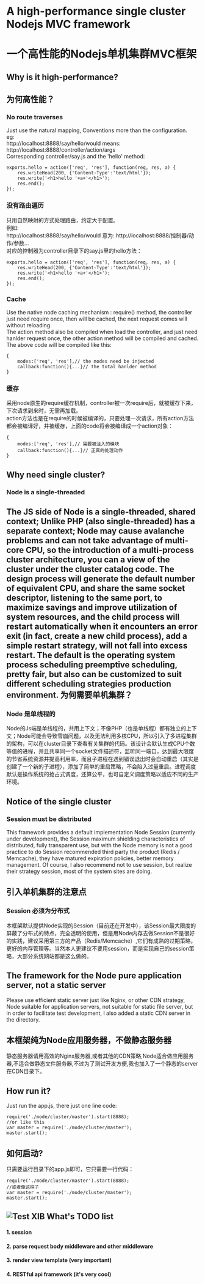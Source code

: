 A high-performance single cluster Nodejs MVC framework
======================================================
一个高性能的Nodejs单机集群MVC框架
=================================
Why is it high-performance?
--------------------------
为何高性能？
-----------
### No route traverses
Just use the natural mapping, Conventions more than the configuration.<br/>
eg:<br/>
http://localhost:8888/say/hello/would  means: http://localhost:8888/controller/action/args<br/>
Corresponding controller/say.js and the 'hello' method: <br/>
```
exports.hello = action(['req', 'res'], function(req, res, a) {
    res.writeHead(200, {'Content-Type':'text/html'});
    res.write('<h1>hello '+a+'</h1>');
    res.end();
});
```
### 没有路由遍历
只用自然映射的方式处理路由，约定大于配置。<br/>
例如:<br/>
http://localhost:8888/say/hello/would  意为: http://localhost:8888/控制器/动作/参数...<br/>
对应的控制器为controller目录下的say.js里的hello方法：<br/>
```
exports.hello = action(['req', 'res'], function(req, res, a) {
    res.writeHead(200, {'Content-Type':'text/html'});
    res.write('<h1>hello '+a+'</h1>');
    res.end();
});
```
### Cache
Use the native node caching mechanism : require() method, the controller just need require once, then will be cached, the next request comes will without reloading.<br/>
The action method also be compiled when load the controller, and just need hanlder request once, the other action method will be compiled and cached. The above code will be compiled like this:<br/>
```
{
    modes:['req', 'res'],// the modes need be injected
    callback:function(){...}// the total hanlder method
}
```
### 缓存
采用node原生的require缓存机制，controller被一次require后，就被缓存下来，下次请求到来时，无需再加载。<br/>
action方法也是在require的时候被编译的，只要处理一次请求，所有action方法都会被编译好，并被缓存，上面的code将会被编译成一个action对象：<br/>
```
{
    modes:['req', 'res'],// 需要被注入的模块
    callback:function(){...}// 正真的处理动作
}
```
Why need single cluster?
------------------------
### Node is a single-threaded
The JS side of Node is a single-threaded, shared context; Unlike PHP (also single-threaded) has a separate context; Node may cause avalanche problems and can not take advantage of multi-core CPU, so the introduction of a multi-process cluster architecture, you can a view of the cluster under the cluster catalog code. The design process will generate the default number of equivalent CPU, and share the same socket descriptor, listening to the same port, to maximize savings and improve utilization of system resources, and the child process will restart automatically when it encounters an error exit (in fact, create a new child process), add a simple restart strategy, will not fall into excess restart. The default is the operating system process scheduling preemptive scheduling, pretty fair, but also can be customized to suit different scheduling strategies production environment.
为何需要单机集群？
-----------------
### Node 是单线程的
Node的Js端是单线程的，共用上下文；不像PHP（也是单线程）都有独立的上下文；Node可能会导致雪崩问题，以及无法利用多核CPU，所以引入了多进程集群的架构，可以在cluster目录下查看有关集群的代码。该设计会默认生成CPU个数等值的进程，并且共享同一个socket文件描述符，监听同一端口，达到最大限度的节省系统资源并提高利用率，而且子进程在遇到错误退出时会自动重启（其实是创建了一个新的子进程），添加了简单的重启策略，不会陷入过量重启。进程调度默认是操作系统的抢占式调度，还算公平，也可自定义调度策略以适应不同的生产环境。

Notice of the single cluster
----------------------------
### Session must be distributed
This framework provides a default implementation Node Session (currently under development), the Session maximum shielding characteristics of distributed, fully transparent use, but with the Node memory is not a good practice to do Session recommended third party the product (Redis / Memcache), they have matured expiration policies, better memory management. Of course, I also recommend not to use session, but realize their strategy session, most of the system sites are doing.

引入单机集群的注意点
--------------------
### Session 必须为分布式
本框架默认提供Node实现的Session（目前还在开发中），该Session最大限度的屏蔽了分布式的特点，完全透明的使用，但是用Node内存去做Session不是很好的实践，建议采用第三方的产品（Redis/Memcache）,它们有成熟的过期策略，更好的内存管理等。当然本人更建议不要用session，而是实现自己的session策略，大部分系统网站都是这么做的。

The framework for the Node pure application server, not a static server
-----------------------------------------------------------------------
Please use efficient static server just like Nginx, or other CDN strategy, Node suitable for application servers, not suitable for static file server, but in order to facilitate test development, I also added a static CDN server in the directory.

本框架纯为Node应用服务器，不做静态服务器
----------------------------------------
静态服务器请用高效的Nginx服务器,或者其他的CDN策略,Node适合做应用服务器,不适合做静态文件服务器,不过为了测试开发方便,我也加入了一个静态的server在CDN目录下。

How run it?
-----------
Just run the app.js, there just one line code:
```
require('./mode/cluster/master').start(8888);
//or like this
var master = require('./mode/cluster/master');
master.start();
```
如何启动?
--------
只需要运行目录下的app.js即可，它只需要一行代码：
```
require('./mode/cluster/master').start(8888);
//或者像这样子
var master = require('./mode/cluster/master');
master.start();
```
![Test XIB](http://milostar.cwsurf.de/wf/hello.png)
What's TODO list
--------------------
#### 1. session
#### 2. parse request body middleware and other middleware
#### 3. render view template (very important)
#### 4. RESTful api framework (it's very cool)



